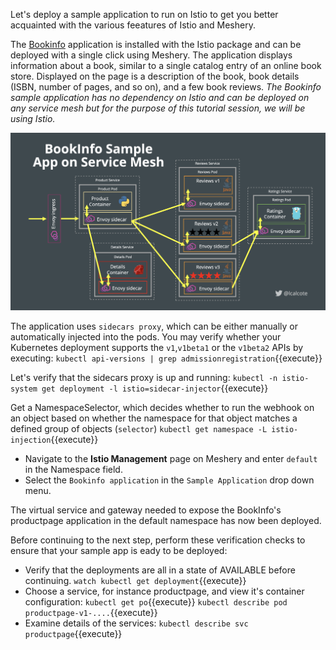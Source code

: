 Let's deploy a sample application to run on Istio to get you better acquainted with the various feeatures of Istio and Meshery.

The [Bookinfo](https://istio.io/latest/docs/examples/bookinfo/) application is installed with the Istio package and can be deployed with a single click using Meshery. 
The application displays information about a book, similar to a single catalog entry of an online book store. Displayed on the page is a description of the book, book details (ISBN, number of pages, and so on), and a few book reviews. 
_The Bookinfo sample application has no dependency on Istio and can be deployed on any service mesh but for the purpose of this tutorial session, we will be using Istio._

![Bookinfo application](./assets/bookinfo-on-mesh.png)

The application uses `sidecars proxy`, which can be either manually or automatically injected into the pods. You may verify whether your Kubernetes deployment supports the `v1`,`v1beta1` or the `v1beta2` APIs by executing:
`kubectl api-versions | grep admissionregistration`{{execute}}


Let's verify that the sidecars proxy is up and running:
`kubectl -n istio-system get deployment -l istio=sidecar-injector`{{execute}}

Get a NamespaceSelector, which decides whether to run the webhook on an object based on whether the namespace for that object matches a defined group of objects (`selector`)
`kubectl get namespace -L istio-injection`{{execute}}

- Navigate to the **Istio Management** page on Meshery and enter `default` in the Namespace field.
- Select the `Bookinfo application` in the `Sample Application` drop down menu.

The virtual service and gateway needed to expose the BookInfo's productpage application in the default namespace has now been deployed.

Before continuing to the next step, perform these verification checks to ensure that your sample app is eady to be deployed: 

- Verify that the deployments are all in a state of AVAILABLE before continuing.
  `watch kubectl get deployment`{{execute}}
- Choose a service, for instance productpage, and view it's container configuration:
  `kubectl get po`{{execute}}
  `kubectl describe pod productpage-v1-....`{{execute}}
- Examine details of the services:
`kubectl describe svc productpage`{{execute}}



